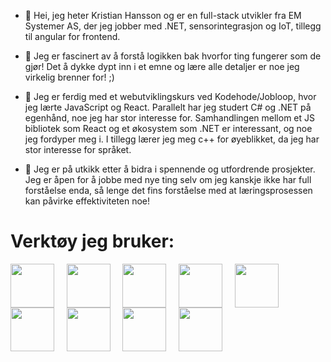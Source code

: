 - 👋 Hei, jeg heter Kristian Hansson og er en full-stack utvikler fra EM Systemer AS, der jeg jobber med .NET, sensorintegrasjon og IoT, tillegg til angular for frontend.

- 👀 Jeg er fascinert av å forstå logikken bak hvorfor ting fungerer som de gjør! Det å dykke dypt inn i et emne og lære alle detaljer er noe jeg virkelig brenner for! ;)
  
- 🌱 Jeg er ferdig med et webutviklingskurs ved Kodehode/Jobloop, hvor jeg lærte JavaScript og React. Parallelt har jeg studert C# og .NET på egenhånd, noe jeg har stor interesse for. Samhandlingen mellom et JS bibliotek som React og et økosystem som .NET er interessant, og noe jeg fordyper meg i. I tillegg lærer jeg meg c++ for øyeblikket, da jeg har stor interesse for språket.
  
- 💞️ Jeg er på utkikk etter å bidra i spennende og utfordrende prosjekter. Jeg er åpen for å jobbe med nye ting selv om jeg kanskje ikke har full forståelse enda, så lenge det fins forståelse med at læringsprosessen kan påvirke effektiviteten noe!

<h1>Verktøy jeg bruker:</h1>
<p>
  <img src="https://cdn.jsdelivr.net/gh/devicons/devicon@latest/icons/csharp/csharp-original.svg" width=70px align="center" />
  &nbsp; &nbsp; 
  <img src="https://cdn.jsdelivr.net/gh/devicons/devicon@latest/icons/cplusplus/cplusplus-original.svg" width=70px align="center" />
  &nbsp; &nbsp;
  <img src="https://cdn.jsdelivr.net/gh/devicons/devicon@latest/icons/dotnetcore/dotnetcore-original.svg"  width=70px align="center" />
  &nbsp; &nbsp; 
  <img src="https://cdn.jsdelivr.net/gh/devicons/devicon@latest/icons/javascript/javascript-original.svg" width=70px align="center" />
  &nbsp; &nbsp;
  <img src="https://cdn.jsdelivr.net/gh/devicons/devicon@latest/icons/typescript/typescript-original.svg" width=70px align="center" />
  &nbsp; &nbsp;
  <img src="https://cdn.jsdelivr.net/gh/devicons/devicon@latest/icons/react/react-original-wordmark.svg" width=70px align="center" />
  &nbsp; &nbsp;
  <img src="https://cdn.jsdelivr.net/gh/devicons/devicon@latest/icons/angularjs/angularjs-original.svg" width=70px align="center" />
  &nbsp; &nbsp;
  <img src="https://cdn.jsdelivr.net/gh/devicons/devicon@latest/icons/figma/figma-original.svg" width=70px align="center" />
  &nbsp; &nbsp;
  <img src="https://cdn.jsdelivr.net/gh/devicons/devicon@latest/icons/git/git-original.svg" width=70px align="center" />
  &nbsp; &nbsp;
          
</p>


<!---
KristianB09/KristianB09 is a ✨ special ✨ repository because its `README.md` (this file) appears on your GitHub profile.
You can click the Preview link to take a look at your changes.
--->
